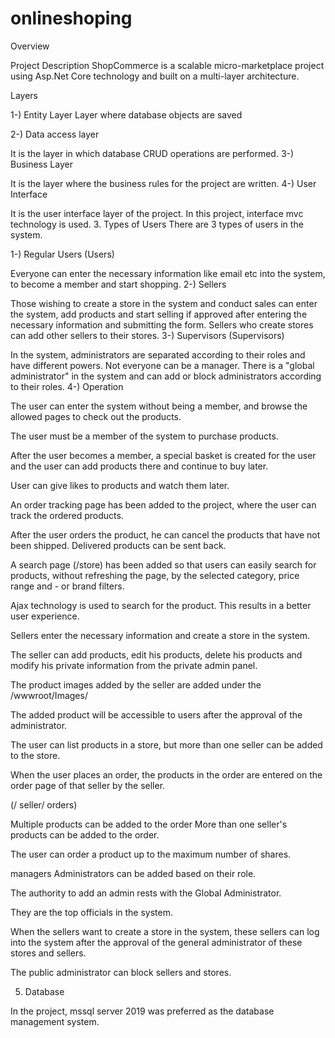 # onlineshoping
Overview

Project Description
ShopCommerce is a scalable micro-marketplace project using Asp.Net Core technology and built on a multi-layer architecture.

Layers

1-) Entity Layer
Layer where database objects are saved

2-) Data access layer

It is the layer in which database CRUD operations are performed.
3-) Business Layer

It is the layer where the business rules for the project are written.
4-) User Interface

It is the user interface layer of the project.
In this project, interface mvc technology is used.
3. Types of Users There are 3 types of users in the system.

1-) Regular Users (Users)

Everyone can enter the necessary information like email etc into the system, to become a member and start shopping.
2-) Sellers

Those wishing to create a store in the system and conduct sales can enter the system, add products and start selling if approved after entering the necessary information and submitting the form.
Sellers who create stores can add other sellers to their stores.
3-) Supervisors (Supervisors)

In the system, administrators are separated according to their roles and have different powers. Not everyone can be a manager. There is a "global administrator" in the system and can add or block administrators according to their roles.
4-) Operation

The user can enter the system without being a member, and browse the allowed pages to check out the products.

The user must be a member of the system to purchase products.

After the user becomes a member, a special basket is created for the user and the user can add products there and continue to buy later.

User can give likes to products and watch them later.

An order tracking page has been added to the project, where the user can track the ordered products.

After the user orders the product, he can cancel the products that have not been shipped. Delivered products can be sent back.

A search page (/store) has been added so that users can easily search for products, without refreshing the page, by the selected category, price range and - or brand filters.

Ajax technology is used to search for the product. This results in a better user experience.

Sellers enter the necessary information and create a store in the system.

The seller can add products, edit his products, delete his products and modify his private information from the private admin panel.

The product images added by the seller are added under the /wwwroot/Images/

The added product will be accessible to users after the approval of the administrator.

The user can list products in a store, but more than one seller can be added to the store.

When the user places an order, the products in the order are entered on the order page of that seller by the seller.

(/ seller/ orders)

Multiple products can be added to the order
More than one seller's products can be added to the order.

The user can order a product up to the maximum number of shares.

managers
Administrators can be added based on their role.

The authority to add an admin rests with the Global Administrator.

They are the top officials in the system.

When the sellers want to create a store in the system, these sellers can log into the system after the approval of the general administrator of these stores and sellers.

The public administrator can block sellers and stores.

5. Database

In the project, mssql server 2019 was preferred as the database management system.
